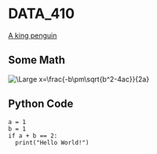 # DATA_410

[A king penguin](/images/tux.png)

## Some Math
![\Large x=\frac{-b\pm\sqrt{b^2-4ac}}{2a}](https://latex.codecogs.com/svg.latex?\Large&space;x=\frac{-b\pm\sqrt{b^2-4ac}}{2a}) 

## Python Code

```
a = 1 
b = 1 
if a + b == 2:
  print("Hello World!")
```
